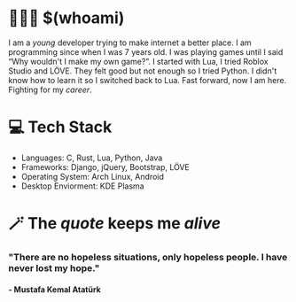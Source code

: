 # 🧑🏻‍💻 $(whoami)
I am a *young* developer trying to make internet a better place. I am programming since when I was 7 years old. I was playing games until I said “Why wouldn't I make my own game?”. I started with Lua, I tried Roblox Studio  and LÖVE. They felt good but not enough so I tried Python. I didn't know how to learn it so I switched back to Lua. Fast forward, now I am here. Fighting for my *career*.

# 💻 Tech Stack
- Languages: C, Rust, Lua, Python, Java
- Frameworks: Django, jQuery, Bootstrap, LÖVE
- Operating System: Arch Linux, Android
- Desktop Enviorment: KDE Plasma

# 🪄 The *quote* keeps me *alive*

### "There are no hopeless situations, only hopeless people. I have never lost my hope."

#### \- Mustafa Kemal Atatürk
